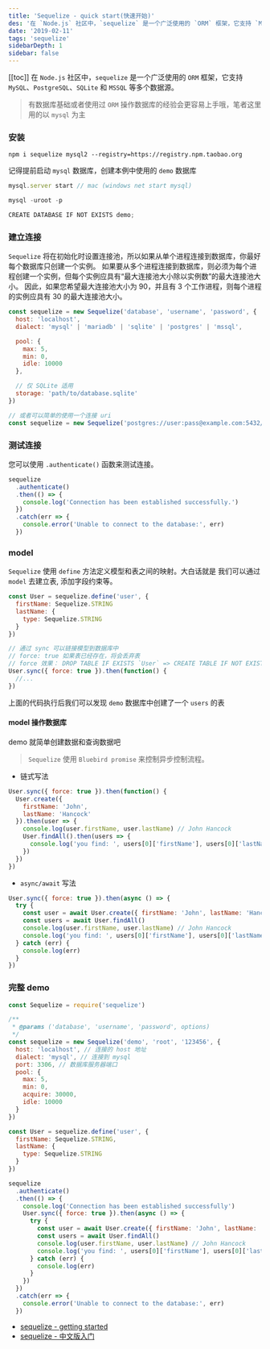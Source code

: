 ```yaml
---
title: 'Sequelize - quick start(快速开始)'
des: '在 `Node.js` 社区中，`sequelize` 是一个广泛使用的 `ORM` 框架，它支持 `MySQL`、`PostgreSQL`、`SQLite` 和 `MSSQL` 等多个数据源....'
date: '2019-02-11'
tags: 'sequelize'
sidebarDepth: 1
sidebar: false
---
```

[[toc]]
在 `Node.js` 社区中，`sequelize` 是一个广泛使用的 `ORM` 框架，它支持 `MySQL`、`PostgreSQL`、`SQLite` 和 `MSSQL` 等多个数据源。

> 有数据库基础或者使用过 `ORM` 操作数据库的经验会更容易上手哦，笔者这里用的以 `mysql` 为主

### 安装

```npm
npm i sequelize mysql2 --registry=https://registry.npm.taobao.org
```

记得提前启动 `mysql` 数据库，创建本例中使用的 `demo` 数据库

```js
mysql.server start // mac (windows net start mysql)

mysql -uroot -p

CREATE DATABASE IF NOT EXISTS demo;
```
<!--more-->

### 建立连接

`Sequelize` 将在初始化时设置连接池，所以如果从单个进程连接到数据库，你最好每个数据库只创建一个实例。 如果要从多个进程连接到数据库，则必须为每个进程创建一个实例，但每个实例应具有“最大连接池大小除以实例数”的最大连接池大小。
因此，如果您希望最大连接池大小为 90，并且有 3 个工作进程，则每个进程的实例应具有 30 的最大连接池大小。

```js
const sequelize = new Sequelize('database', 'username', 'password', {
  host: 'localhost',
  dialect: 'mysql' | 'mariadb' | 'sqlite' | 'postgres' | 'mssql',

  pool: {
    max: 5,
    min: 0,
    idle: 10000
  },

  // 仅 SQLite 适用
  storage: 'path/to/database.sqlite'
})

// 或者可以简单的使用一个连接 uri
const sequelize = new Sequelize('postgres://user:pass@example.com:5432/dbname')
```

### 测试连接

您可以使用 `.authenticate()` 函数来测试连接。

```js
sequelize
  .authenticate()
  .then(() => {
    console.log('Connection has been established successfully.')
  })
  .catch(err => {
    console.error('Unable to connect to the database:', err)
  })
```

### model

`Sequelize` 使用 `define` 方法定义模型和表之间的映射。大白话就是 我们可以通过 `model` 去建立表, 添加字段约束等。

```js
const User = sequelize.define('user', {
  firstName: Sequelize.STRING
  lastName: {
    type: Sequelize.STRING
  }
})

// 通过 sync 可以链接模型到数据库中
// force: true 如果表已经存在，将会丢弃表
// force 效果： DROP TABLE IF EXISTS `User` => CREATE TABLE IF NOT EXISTS `USER`...
User.sync({ force: true }).then(function() {
  //...
})
```

上面的代码执行后我们可以发现 `demo` 数据库中创建了一个 `users` 的表

#### model 操作数据库

demo 就简单创建数据和查询数据吧

> `Sequelize` 使用 `Bluebird promise` 来控制异步控制流程。

- 链式写法

```js
User.sync({ force: true }).then(function() {
  User.create({
    firstName: 'John',
    lastName: 'Hancock'
  }).then(user => {
    console.log(user.firstName, user.lastName) // John Hancock
    User.findAll().then(users => {
      console.log('you find: ', users[0]['firstName'], users[0]['lastName']) // you find:  John Hancock
    })
  })
})
```

- `async/await` 写法

```js
User.sync({ force: true }).then(async () => {
  try {
    const user = await User.create({ firstName: 'John', lastName: 'Hancock' })
    const users = await User.findAll()
    console.log(user.firstName, user.lastName) // John Hancock
    console.log('you find: ', users[0]['firstName'], users[0]['lastName']) // you find:  John Hancock
  } catch (err) {
    console.log(err)
  }
})
```

### 完整 demo

```js
const Sequelize = require('sequelize')

/**
 * @params ('database', 'username', 'password', options)
 */
const sequelize = new Sequelize('demo', 'root', '123456', {
  host: 'localhost', // 连接的 host 地址
  dialect: 'mysql', // 连接到 mysql
  port: 3306, // 数据库服务器端口
  pool: {
    max: 5,
    min: 0,
    acquire: 30000,
    idle: 10000
  }
})

const User = sequelize.define('user', {
  firstName: Sequelize.STRING,
  lastName: {
    type: Sequelize.STRING
  }
})

sequelize
  .authenticate()
  .then(() => {
    console.log('Connection has been established successfully')
    User.sync({ force: true }).then(async () => {
      try {
        const user = await User.create({ firstName: 'John', lastName: 'Hancock' })
        const users = await User.findAll()
        console.log(user.firstName, user.lastName) // John Hancock
        console.log('you find: ', users[0]['firstName'], users[0]['lastName']) // you find:  John Hancock
      } catch (err) {
        console.log(err)
      }
    })
  })
  .catch(err => {
    console.error('Unable to connect to the database:', err)
  })
```

- [sequelize - getting started](http://docs.sequelizejs.com/manual/installation/getting-started.html)
- [sequelize - 中文版入门](https://github.com/demopark/sequelize-docs-Zh-CN/blob/master/getting-started.md)
